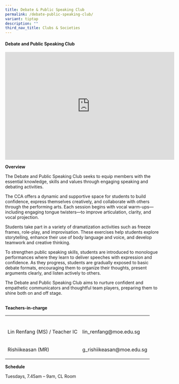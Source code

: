 ```yaml
---
title: Debate & Public Speaking Club
permalink: /debate-public-speaking-club/
variant: tiptap
description: ""
third_nav_title: Clubs & Societies
---
```

<h4><strong>Debate and Public Speaking Club</strong></h4>
<div class="iframe-wrapper">
<iframe height="350" width="550" allowfullscreen="true" frameborder="0" src="https://docs.google.com/presentation/d/e/2PACX-1vT0jwVae7hfwY5bPlDT7xMG0fCG4rWDpRnJXO942ZxIMbrQ-Mg3CRXRwBxnEkS5y4JWulnW-WYz9ZaV/embed?start=true&amp;loop=true&amp;delayms=5000"></iframe>
</div>
<p><strong>Overview</strong>
</p>
<p>The Debate and Public Speaking Club seeks to equip members with the essential
knowledge, skills and values through engaging speaking and debating activities.&nbsp;&nbsp;</p>
<p>The CCA offers a dynamic and supportive space for students to build confidence,
express themselves creatively, and collaborate with others through the
performing arts. Each session begins with vocal warm-ups—including engaging
tongue twisters—to improve articulation, clarity, and vocal projection.&nbsp;</p>
<p>Students take part in a variety of dramatization activities such as freeze
frames, role-play, and improvisation. These exercises help students explore
storytelling, enhance their use of body language and voice, and develop
teamwork and creative thinking.&nbsp;</p>
<p>To strengthen public speaking skills, students are introduced to monologue
performances where they learn to deliver speeches with expression and confidence.
As they progress, students are gradually exposed to basic debate formats,
encouraging them to organize their thoughts, present arguments clearly,
and listen actively to others.&nbsp;</p>
<p>The Debate and Public Speaking Club aims to nurture confident and empathetic
communicators and thoughtful team players, preparing them to shine both
on and off stage.&nbsp;</p>
<p>
<br><strong>Teachers-in-charge</strong>
</p>
<table style="minWidth: 50px">
<colgroup>
<col>
<col>
</colgroup>
<tbody>
<tr>
<th rowspan="1" colspan="1">
<p></p>
</th>
<th rowspan="1" colspan="1">
<p></p>
</th>
</tr>
<tr>
<td rowspan="1" colspan="1">
<p>Lin Renfang (MS) / Teacher IC</p>
</td>
<td rowspan="1" colspan="1">
<p>lin_renfang@moe.edu.sg</p>
</td>
</tr>
<tr>
<td rowspan="1" colspan="1">
<p>Rishiikeasan (MR)</p>
</td>
<td rowspan="1" colspan="1">
<p>g_rishiikeasan@moe.edu.sg</p>
</td>
</tr>
</tbody>
</table>
<p><strong>Schedule</strong>
</p>
<p>Tuesdays, 7.45am – 9am, CL Room</p>
<p></p>